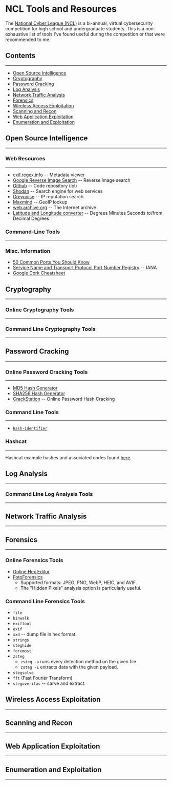 # NCL Tools and Resources
The [National Cyber League (NCL)](https://nationalcyberleague.org/) is a bi-annual, virtual cybersecurity competition for high school and undergraduate students. 
This is a non-exhaustive list of tools I've found useful during the competition or that were recommended to me.

## Contents
---
- [Open Source Intelligence](/##Open-Source-Intelligence)
- [Cryptography](/##Cryptography)
- [Password Cracking](/##Password-Cracking)
- [Log Analysis](/##Log-Analysis)
- [Network Traffic Analysis](/##Network-Traffic-Analysis)
- [Forensics](/##Forensics)
- [Wireless Access Exploitation](/##Wireless-Access-Exploitation)
- [Scanning and Recon](/##Scanning-and-Recon)
- [Web Application Exploitation](/##Web-Application-Exploitation)
- [Enumeration and Exploitation](/##Enumeration-and-Exploitation)


## Open Source Intelligence
---
### Web Resources
---
- [exif.regex.info](exif.regex.info) -- Metadata viewer
- [Google Reverse Image Search](images.google.com) -- Reverse image search
- [Github](github.com) -- Code repository (lol)
- [Shodan](shodan.io) -- Search engine for web services
- [Greynoise](greynoise.io) -- IP reputation search
- [Maxmind](maxmind.com) -- GeoIP lookup
- [web.archive.org](web.archive.org) -- The Internet archive
- [Latitude and Longitude converter](https://www.fcc.gov/media/radio/dms-decimal) -- Degrees Minutes Seconds to/from Decimal Degrees
### Command-Line Tools
---
### Misc. Information
- [50 Common Ports You Should Know](https://www.geeksforgeeks.org/50-common-ports-you-should-know/#)
- [Service Name and Transport Protocol Port Number Registry](https://www.iana.org/assignments/service-names-port-numbers/service-names-port-numbers.xhtml) -- IANA
- [Google Dork Cheatsheet](https://gist.github.com/sundowndev/283efaddbcf896ab405488330d1bbc06)


## Cryptography
---
### Online Cryptography Tools
---
### Command Line Cryptography Tools
---


## Password Cracking
---
### Online Password Cracking Tools
--- 
- [MD5 Hash Generator](https://www.md5hashgenerator.com/)
- [SHA256 Hash Generator](https://emn178.github.io/online-tools/sha256.html)
- [CrackStation](https://crackstation.net/) -- Online Password Hash Cracking
### Command Line Tools
---
- [`hash-identifier`](https://www.kali.org/tools/hash-identifier/)
### Hashcat
---
Hashcat example hashes and associated codes found [here](https://hashcat.net/wiki/doku.php?id=example_hashes).




## Log Analysis
---
### Command Line Log Analysis Tools
---




## Network Traffic Analysis
---




## Forensics
---
### Online Forensics Tools
- [Online Hex Editor](https://hexed.it/)
- [FotoForensics](https://fotoforensics.com/analysis.php?id=b4727b6206fb898a6ae76ea14d8d6ae4fc623752.110213)
  - Supported formats: JPEG, PNG, WebP, HEIC, and AVIF.
  - The "Hidden Pixels" analysis option is particularly useful.
### Command Line Forensics Tools
- `file`
- `binwalk`
- `exiftool`
- `exif`
- `xxd` -- dump file in hex format.
- `strings`
- `steghide`
- `foremost`
- `zsteg`
  - `zsteg -a` runs every detection method on the given file.
  - `zsteg -E` extracts data with the given payload.
- `stegsolve`
- `fft` (Fast Fourier Transform)
- `stegoveritas` -- carve and extract.


## Wireless Access Exploitation
---




## Scanning and Recon
---




## Web Application Exploitation
---



## Enumeration and Exploitation
---





